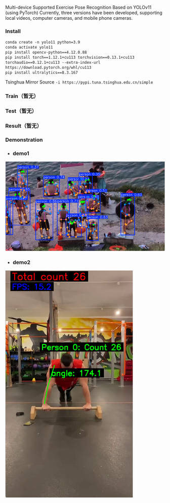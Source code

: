 Multi-device Supported Exercise Pose Recognition Based on YOLOv11 (using PyTorch)
Currently, three versions have been developed, supporting local videos, computer cameras, and mobile phone cameras.
### Install
```
conda create -n yolo11 python=3.9
conda activate yolo11
pip install opencv-python==4.12.0.88
pip install torch==1.12.1+cu113 torchvision==0.13.1+cu113 torchaudio==0.12.1+cu113 --extra-index-url https://download.pytorch.org/whl/cu113
pip install ultralytics==8.3.167
```
Tsinghua Mirror Source `-i https://pypi.tuna.tsinghua.edu.cn/simple`
### Train（暂无）
### Test（暂无）
### Result（暂无）
### Demonstration
- ### demo1

![demo1](/assets/object_recognize.png)
- ### demo2

![demo2](/assets/pose_recognize.png)
